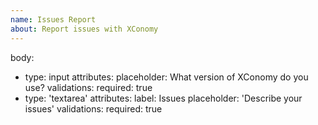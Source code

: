 ```yaml
---
name: Issues Report
about: Report issues with XConomy
---
```

body:
  - type: input
    attributes:
      placeholder: What version of XConomy do you use?
    validations:
      required: true
  - type: 'textarea'
    attributes:
      label: Issues
      placeholder: 'Describe your issues'
    validations:
      required: true